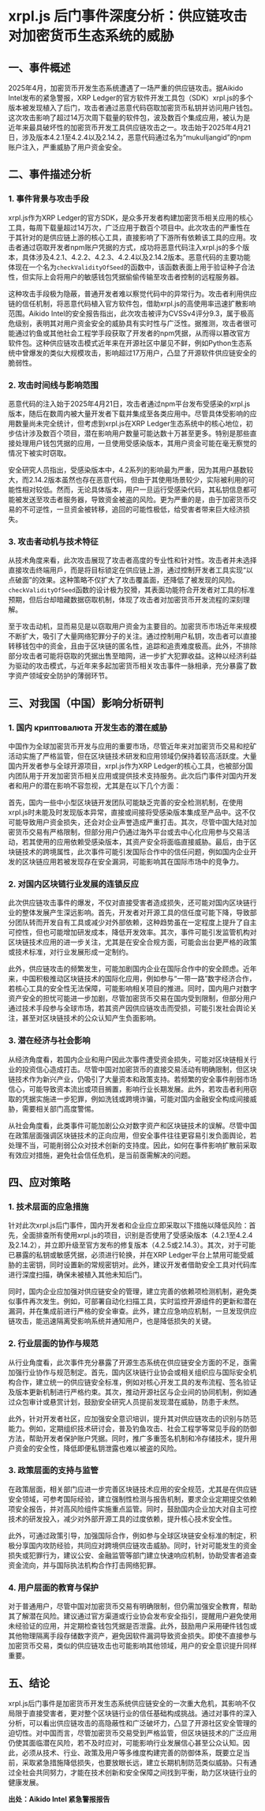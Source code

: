 # xrpl.js 后门事件深度分析：供应链攻击对加密货币生态系统的威胁

## 一、事件概述

2025年4月，加密货币开发生态系统遭遇了一场严重的供应链攻击。据Aikido Intel发布的紧急警报，XRP Ledger的官方软件开发工具包（SDK）xrpl.js的多个版本被发现植入了后门，攻击者通过恶意代码窃取加密货币私钥并访问用户钱包。这次攻击影响了超过14万次周下载量的软件包，波及数百个集成应用，被认为是近年来最具破坏性的加密货币开发工具供应链攻击之一。攻击始于2025年4月21日，涉及版本4.2.1至4.2.4以及2.14.2，恶意代码通过名为“mukulljangid”的npm账户注入，严重威胁了用户资金安全。

## 二、事件描述分析

### 1. 事件背景与攻击手段
xrpl.js作为XRP Ledger的官方SDK，是众多开发者构建加密货币相关应用的核心工具，每周下载量超过14万次，广泛应用于数百个项目中。此次攻击的严重性在于其针对的是供应链上游的核心工具，直接影响了下游所有依赖该工具的应用。攻击者通过窃取开发者npm账户凭据的方式，成功将恶意代码注入xrpl.js的多个版本，具体涉及4.2.1、4.2.2、4.2.3、4.2.4以及2.14.2版本。恶意代码的主要功能体现在一个名为`checkValidityOfSeed`的函数中，该函数表面上用于验证种子合法性，但实际上会将用户的敏感钱包凭据偷偷传输至攻击者控制的远程服务器。

这种攻击手段极为隐蔽，普通开发者难以察觉代码中的异常行为。攻击者利用供应链的信任机制，将恶意代码植入官方软件包，借助xrpl.js的高使用率迅速扩散影响范围。Aikido Intel的安全报告指出，此次攻击被评为CVSSv4评分9.3，属于极高危级别，表明其对用户资金安全的威胁具有实时性与广泛性。据推测，攻击者很可能通过钓鱼或其他社会工程学手段获取了开发者的npm凭据，从而得以篡改官方软件包。这种供应链攻击模式近年来在开源社区中屡见不鲜，例如Python生态系统中曾爆发的类似大规模攻击，影响超过17万用户，凸显了开源软件供应链安全的脆弱性。

### 2. 攻击时间线与影响范围
恶意代码的注入始于2025年4月21日，攻击者通过npm平台发布受感染的xrpl.js版本，随后在数周内被大量开发者下载并集成至各类应用中。尽管具体受影响的应用数量尚未完全统计，但考虑到xrpl.js在XRP Ledger生态系统中的核心地位，初步估计涉及数百个项目，潜在影响用户数量可能达数十万甚至更多。特别是那些直接处理用户钱包凭据的应用，一旦使用受感染版本，其用户资金可能在毫无察觉的情况下被实时窃取。

安全研究人员指出，受感染版本中，4.2系列的影响最为严重，因为其用户基数较大，而2.14.2版本虽然也存在恶意代码，但由于其使用场景较少，实际被利用的可能性相对较低。然而，无论具体版本，用户一旦运行受感染代码，其私钥信息都可能被发送至攻击者服务器，导致资金被盗的风险。更为严重的是，由于加密货币交易的不可逆性，一旦资金被转移，追回的可能性极低，给受害者带来巨大经济损失。

### 3. 攻击者动机与技术特征
从技术角度来看，此次攻击展现了攻击者高度的专业性和针对性。攻击者并未选择直接攻击终端用戶，而是将目标锁定在供应链上游，通过控制开发者工具实现“以点破面”的效果。这种策略不仅扩大了攻击覆盖面，还降低了被发现的风险。`checkValidityOfSeed`函数的设计极为狡猾，其表面功能符合开发者对工具的标准预期，但后台却暗藏数据窃取机制，体现了攻击者对加密货币开发流程的深刻理解。

至于攻击动机，显而易见是以窃取用户资金为主要目的。加密货币市场近年来规模不断扩大，吸引了大量网络犯罪分子的关注。通过控制用户私钥，攻击者可以直接转移钱包中的资金，且由于区块链的匿名性，追踪和追责难度极高。此外，不排除部分攻击者可能将窃取的凭据出售至暗网，进一步扩大犯罪收益。这种以经济利益为驱动的攻击模式，与近年来多起加密货币相关攻击事件一脉相承，充分暴露了数字资产领域安全防护的薄弱环节。

## 三、对我国（中国）影响分析研判

### 1. 国内 криптовалюта 开发生态的潜在威胁
中国作为全球加密货币开发与应用的重要市场，尽管近年来对加密货币交易和挖矿活动实施了严格监管，但在区块链技术研发和应用领域仍保持着较高活跃度。大量国内开发者参与全球开源项目，xrpl.js作为XRP Ledger的核心工具，也被部分国内团队用于开发加密货币相关应用或提供技术支持服务。此次后门事件对国内开发者和用户的潜在影响不容忽视，尤其是在以下几个方面：

首先，国内一些中小型区块链开发团队可能缺乏完善的安全检测机制，在使用xrpl.js时未能及时发现版本异常，直接或间接将受感染版本集成至产品中。这不仅可能导致用户资金损失，还会对企业声誉造成严重打击。其次，尽管中国大陆对加密货币交易有严格限制，但部分用户仍通过海外平台或去中心化应用参与交易活动，若其使用的应用依赖受感染版本，其资产安全将面临直接威胁。最后，由于区块链技术的跨境属性，此次事件可能引发国际合作中的信任问题，例如国内企业开发的区块链应用若被发现存在安全漏洞，可能影响其在国际市场中的竞争力。

### 2. 对国内区块链行业发展的连锁反应
此次供应链攻击事件的爆发，不仅对直接受害者造成损失，还可能对国内区块链行业的整体发展产生深远影响。首先，开发者对开源工具的信任度可能下降，导致部分团队转而开发自有工具或减少对外部依赖，这种趋势虽在一定程度上提升了自主可控性，但也可能增加研发成本，降低开发效率。其次，事件可能引发监管机构对区块链技术应用的进一步关注，尤其是在安全合规方面，可能会出台更严格的政策或技术标准，对行业发展形成一定制约。

此外，供应链攻击的频繁发生，可能加剧国内企业在国际合作中的安全顾虑。近年来，中国积极推动区块链技术的国际化应用，例如参与“一带一路”数字经济合作，若核心工具的安全性无法保障，可能影响相关项目的推进。同时，国内用户对数字资产安全的担忧可能进一步加剧，尽管加密货币交易在国内受到限制，但部分用户通过技术手段参与全球市场，若其资产因供应链攻击而受损，可能引发社会舆论关注，甚至对区块链技术的公众认知产生负面影响。

### 3. 潜在经济与社会影响
从经济角度看，若国内企业和用户因此次事件遭受资金损失，可能对区块链相关行业的投资信心造成打击。尽管中国对加密货币的直接交易活动有明确限制，但区块链技术作为新兴产业，仍吸引了大量资本和政策支持。若频繁的安全事件削弱市场信心，可能导致资本流出或项目搁置，影响行业长期发展。此外，若攻击者利用窃取的凭据实施进一步犯罪，例如洗钱或跨境诈骗，可能对国内金融安全构成间接威胁，需要相关部门高度警惕。

从社会角度看，此类事件可能加剧公众对数字资产和区块链技术的误解。尽管中国在政策层面强调区块链技术的正向应用，但安全事件往往更容易引发负面舆论，若处理不当，可能削弱公众对技术创新的支持度。因此，如何在事件影响扩散前采取有效应对措施，避免社会信任危机，是当前亟需解决的问题。

## 四、应对策略

### 1. 技术层面的应急措施
针对此次xrpl.js后门事件，国内开发者和企业应立即采取以下措施以降低风险：首先，全面排查所有使用xrpl.js的项目，识别是否使用了受感染版本（4.2.1至4.2.4及2.14.2），并立即升级至官方发布的修复版本（4.2.5或2.14.3）。其次，对于可能已暴露的私钥或敏感凭据，必须进行轮换，并在XRP Ledger平台上禁用可能受威胁的主密钥，同时设置新的常规密钥对。此外，建议开发者借助安全工具对代码库进行深度扫描，确保未被植入其他未知后门。

同时，国内企业应加强对供应链安全的管理，建立完善的依赖项检测机制，避免类似事件再次发生。例如，可部署自动化扫描工具，实时监控开源组件的更新和潜在漏洞，并在集成前进行严格的安全审查。此外，建立应急响应机制，一旦发现供应链攻击，能迅速隔离受影响系统并通知用户，也是降低损失的关键。

### 2. 行业层面的协作与规范
从行业角度看，此次事件充分暴露了开源生态系统在供应链安全方面的不足，亟需加强行业协作与规范制定。首先，国内区块链行业协会或相关组织应与国际安全机构合作，建立统一的供应链安全标准，例如对核心开发工具的发布流程、签名验证及版本更新机制进行严格约束。其次，推动开源社区与企业间的协同机制，例如通过众包审计或悬赏计划，鼓励安全研究人员提前发现潜在威胁，防患于未然。

此外，针对开发者社区，应加强安全意识培训，提升其对供应链攻击的识别与防范能力。例如，定期组织技术研讨会，普及钓鱼攻击、社会工程学等常见手段的防御方法，帮助开发者保护账户凭据。同时，推广多重签名机制和冷存储技术，提升用户资金的安全性，降低即便私钥泄露也难以被盗的风险。

### 3. 政策层面的支持与监管
在政策层面，相关部门应进一步完善区块链技术应用的安全规范，尤其是在供应链安全领域，可参考国际经验，建立强制性检测与报告机制，要求企业定期提交依赖项安全报告，并对高风险组件实施重点监管。同时，鼓励国内企业加大对自主可控技术的研发投入，减少对外部开源工具的过度依赖，提升核心技术安全性。

此外，可通过政策引导，加强国际合作，例如参与全球区块链安全标准的制定，积极分享国内攻防经验，共同应对跨境供应链攻击威胁。同时，针对可能发生的资金损失或犯罪行为，建议公安、金融监管等部门建立快速响应机制，协助受害者追查资金流向，并与国际执法机构合作打击网络犯罪。

### 4. 用户层面的教育与保护
对于普通用户，尽管中国对加密货币交易有明确限制，但仍需加强安全教育，帮助其了解潜在风险。建议通过官方渠道或行业协会发布安全指引，提醒用户避免使用未经验证的应用，并定期检查钱包凭据是否泄露。此外，鼓励用户采用硬件钱包或其他物理隔离手段存储数字资产，避免因软件漏洞导致资金损失。即使不直接参与加密货币交易，类似的供应链攻击也可能影响其他领域，用户的安全意识提升同样重要。

## 五、结论

xrpl.js后门事件是加密货币开发生态系统供应链安全的一次重大危机，其影响不仅局限于直接受害者，更对整个区块链行业的信任基础构成挑战。通过对事件的深入分析，可以看出供应链攻击的高隐蔽性和广泛破坏力，凸显了开源社区安全管理的迫切性。对中国而言，尽管加密货币交易受到严格监管，但区块链技术的广泛应用仍使其面临潜在风险，若不及时应对，可能影响行业发展信心甚至公众认知。因此，必须从技术、行业、政策及用户等多维度构建完善的防御体系，既要立足当前，采取紧急措施降低损失，也要放眼长远，建立长期机制防范类似威胁。只有通过全社会共同努力，才能在技术创新和安全保障之间找到平衡，助力区块链行业的健康发展。

**出处：Aikido Intel 紧急警报报告**